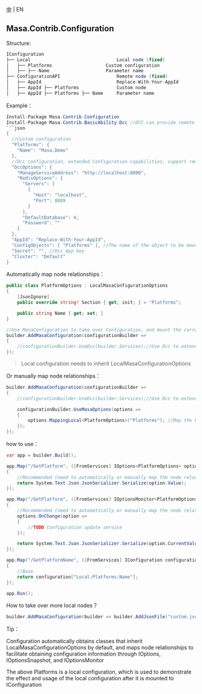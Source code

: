 [中](README.zh-CN.md) | EN

## Masa.Contrib.Configuration

Structure:

```c#
IConfiguration
├── Local                                Local node (fixed)
│   ├── Platforms                    Custom configuration
│   ├── ├── Name                     Parameter name
├── ConfigurationAPI                     Remote node (fixed)
│   ├── AppId                            Replace-With-Your-AppId
│   ├── AppId ├── Platforms              Custom node
│   ├── AppId ├── Platforms ├── Name     Parameter name
```

Example：

```C#
Install-Package Masa.Contrib.Configuration
Install-Package Masa.Contrib.BasicAbility.Dcc //DCC can provide remote configuration capabilities
```json
{
  //Custom configuration
  "Platforms": {
    "Name": "Masa.Demo"
  },
  //Dcc configuration, extended Configuration capabilities, support remote configuration
  "DccOptions": {
    "ManageServiceAddress": "http://localhost:8890",
    "RedisOptions": {
      "Servers": [
        {
          "Host": "localhost",
          "Port": 8889
        }
      ],
      "DefaultDatabase": 0,
      "Password": ""
    }
  },
  "AppId": "Replace-With-Your-AppId",
  "ConfigObjects": [ "Platforms" ], //The name of the object to be mounted. Here, the Platforms configuration will be mounted under the ConfigurationAPI: <Replace-With-Your-AppId> node
  "Secret": "", //Dcc App key
  "Cluster": "Default"
}
```

Automatically map node relationships：

```c#
public class PlatformOptions : LocalMasaConfigurationOptions
{
    [JsonIgnore]
    public override string? Section { get; init; } = "Platforms";

    public string Name { get; set; }
}

//Use MasaConfiguration to take over Configuration, and mount the current Configuration to Local section by default
builder.AddMasaConfiguration(configurationBuilder =>
{
    //configurationBuilder.UseDcc(builder.Services);//Use Dcc to extend Configuration capabilities and support remote configuration
});
```

> Local configuration needs to inherit LocalMasaConfigurationOptions

Or manually map node relationships：

```C#
builder.AddMasaConfiguration(configurationBuilder =>
{
    //configurationBuilder.UseDcc(builder.Services);//Use Dcc to extend Configuration capabilities and support remote configuration

    configurationBuilder.UseMasaOptions(options =>
    {
        options.MappingLocal<PlatformOptions>("Platforms"); //Map the PlatformOptions binding to the Local:Platforms node
    });
});
```

how to use：

```c#
var app = builder.Build();

app.Map("/GetPlatform", ([FromServices] IOptions<PlatformOptions> option) =>
{
    //Recommended (need to automatically or manually map the node relationship before it can be used)
    return System.Text.Json.JsonSerializer.Serialize(option.Value);
});

app.Map("/GetPlatform", ([FromServices] IOptionsMonitor<PlatformOptions> option) =>
{
    //Recommended (need to automatically or manually map the node relationship before it can be used)
    options.OnChange(option =>
    {
        //TODO Configuration update service
    });

    return System.Text.Json.JsonSerializer.Serialize(option.CurrentValue);
});

app.Map("/GetPlatformName", ([FromServices] IConfiguration configuration) =>
{
    //Base
    return configuration["Local:Platforms:Name"];
});

app.Run();
```

How to take over more local nodes？

```c#
builder.AddMasaConfiguration(builder => builder.AddJsonFile("custom.json", true, true));//In addition to the default ICongiguration, mount custom.json into the new Configuration
```

Tip：

Configuration automatically obtains classes that inherit LocalMasaConfigurationOptions by default, and maps node relationships to facilitate obtaining configuration information through IOptions, IOptionsSnapshot, and IOptionsMonitor

The above Platforms is a local configuration, which is used to demonstrate the effect and usage of the local configuration after it is mounted to IConfiguration